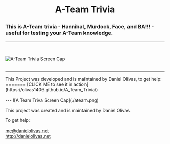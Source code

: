 
#
<h1>
<p align="center">
A-Team Trivia
</p>
</h1>

### This is A-Team trivia - Hannibal, Murdock, Face, and BA!!! - useful for testing your A-Team knowledge.

---

<br>

![A-Team Trivia Screen Cap](./alley.png)
<br><br>
<hr>
This Project was developed and is maintained by Daniel Olivas, to get help: 
=======
[CLICK ME to see it in action](https://olivas1406.github.io/A_Team_Trivia/)
<br><br>
---
![A Team Triva Screen Cap](./ateam.png)

This project was created and is maintained by Daniel Olivas

To get help:<br><br>
me@danielolivas.net<br>
http://danielolivas.net










